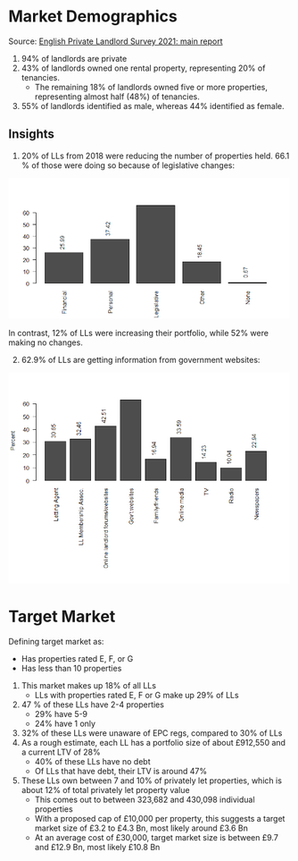 # Market Demographics

Source: [English Private Landlord Survey 2021: main report](https://www.gov.uk/government/statistics/english-private-landlord-survey-2021-main-report)

1. 94% of landlords are private
2. 43% of landlords owned one rental property, representing 20% of tenancies.
    - The remaining 18% of landlords owned five or more properties, representing almost half (48%) of tenancies.
3. 55% of landlords identified as male, whereas 44% identified as female.

## Insights

1. 20% of LLs from 2018 were reducing the number of properties held. 66.1 % of those were doing so because of legislative changes:


![Reasons_reduce](./img/plot_reasons_reduce.png)

In contrast, 12% of LLs were increasing their portfolio, while 52% were making no changes.

2. 62.9% of LLs are getting information from government websites:

![LL_Info](./img/plot_ll_info.png)


# Target Market

Defining target market as:
- Has properties rated E, F, or G
- Has less than 10 properties

1. This market makes up 18% of all LLs
    - LLs with properties rated E, F or G make up 29% of LLs
2. 47 % of these LLs have 2-4 properties
    - 29% have 5-9
    - 24% have 1 only
3. 32% of these LLs were unaware of EPC regs, compared to 30% of LLs
4. As a rough estimate, each LL has a portfolio size of about £912,550 and a current LTV of 28%
    - 40% of these LLs have no debt
    - Of LLs that have debt, their LTV is around 47%
5. These LLs own between 7 and 10% of privately let properties, which is about 12% of total privately let property value
    - This comes out to between 323,682 and 430,098 individual properties
    - With a proposed cap of £10,000 per property, this suggests a target market size of £3.2 to £4.3 Bn, most likely around £3.6 Bn
    - At an average cost of £30,000, target market size is between £9.7 and £12.9 Bn, most likely £10.8 Bn